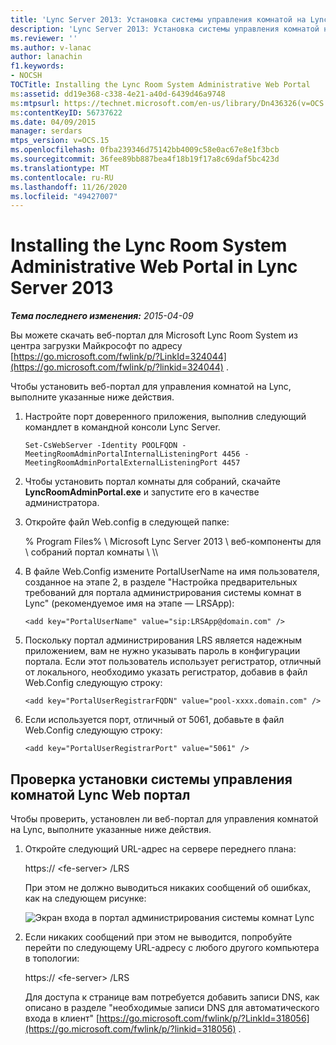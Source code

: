 ```yaml
---
title: 'Lync Server 2013: Установка системы управления комнатой на Lync Web портал'
description: 'Lync Server 2013: Установка системы управления комнатой на Lync Web портал.'
ms.reviewer: ''
ms.author: v-lanac
author: lanachin
f1.keywords:
- NOCSH
TOCTitle: Installing the Lync Room System Administrative Web Portal
ms:assetid: dd19e368-c338-4e21-a40d-6439d46a9748
ms:mtpsurl: https://technet.microsoft.com/en-us/library/Dn436326(v=OCS.15)
ms:contentKeyID: 56737622
ms.date: 04/09/2015
manager: serdars
mtps_version: v=OCS.15
ms.openlocfilehash: 0fba239346d75142bb4009c58e0ac67e8e1f3bcb
ms.sourcegitcommit: 36fee89bb887bea4f18b19f17a8c69daf5bc423d
ms.translationtype: MT
ms.contentlocale: ru-RU
ms.lasthandoff: 11/26/2020
ms.locfileid: "49427007"
---
```

# <a name="installing-the-lync-room-system-administrative-web-portal-in-lync-server-2013"></a>Installing the Lync Room System Administrative Web Portal in Lync Server 2013

<div data-xmlns="http://www.w3.org/1999/xhtml">

<div class="topic" data-xmlns="http://www.w3.org/1999/xhtml" data-msxsl="urn:schemas-microsoft-com:xslt" data-cs="https://msdn.microsoft.com/">

<div data-asp="https://msdn2.microsoft.com/asp">



</div>

<div id="mainSection">

<div id="mainBody">

<span> </span>

_**Тема последнего изменения:** 2015-04-09_

Вы можете скачать веб-портал для Microsoft Lync Room System из центра загрузки Майкрософт по адресу [https://go.microsoft.com/fwlink/p/?LinkId=324044](https://go.microsoft.com/fwlink/p/?linkid=324044) .

Чтобы установить веб-портал для управления комнатой на Lync, выполните указанные ниже действия.

1.  Настройте порт доверенного приложения, выполнив следующий командлет в командной консоли Lync Server.
    
        Set-CsWebServer -Identity POOLFQDN -MeetingRoomAdminPortalInternalListeningPort 4456 -MeetingRoomAdminPortalExternalListeningPort 4457

2.  Чтобы установить портал комнаты для собраний, скачайте **LyncRoomAdminPortal.exe** и запустите его в качестве администратора.

3.  Откройте файл Web.config в следующей папке:
    
    % Program Files% \\ Microsoft Lync Server 2013 \\ веб-компоненты для \\ собраний портал комнаты \\ \\\\

4.  В файле Web.Config измените PortalUserName на имя пользователя, созданное на этапе 2, в разделе "Настройка предварительных требований для портала администрирования системы комнат в Lync" (рекомендуемое имя на этапе — LRSApp):
    
        <add key="PortalUserName" value="sip:LRSApp@domain.com" />

5.  Поскольку портал администрирования LRS является надежным приложением, вам не нужно указывать пароль в конфигурации портала. Если этот пользователь использует регистратор, отличный от локального, необходимо указать регистратор, добавив в файл Web.Config следующую строку:
    
        <add key="PortalUserRegistrarFQDN" value="pool-xxxx.domain.com" />

6.  Если используется порт, отличный от 5061, добавьте в файл Web.Config следующую строку: 
    
        <add key="PortalUserRegistrarPort" value="5061" />

<div>

## <a name="verifying-installation-of-the-lync-room-system-administrative-web-portal"></a>Проверка установки системы управления комнатой Lync Web портал

Чтобы проверить, установлен ли веб-портал для управления комнатой на Lync, выполните указанные ниже действия.


1.  Откройте следующий URL-адрес на сервере переднего плана:
    
    https:// \<fe-server\> /LRS
    
    При этом не должно выводиться никаких сообщений об ошибках, как на следующем рисунке:
    
    ![Экран входа в портал администрирования системы комнат Lync](images/Dn436326.050bcf70-2f3b-46b2-9b96-ebd12679b713(OCS.15).png "Экран входа в портал администрирования системы комнат Lync")

2.  Если никаких сообщений при этом не выводится, попробуйте перейти по следующему URL-адресу с любого другого компьютера в топологии:
    
    https:// \<fe-server\> /LRS
    
    Для доступа к странице вам потребуется добавить записи DNS, как описано в разделе "необходимые записи DNS для автоматического входа в клиент" [https://go.microsoft.com/fwlink/p/?LinkId=318056](https://go.microsoft.com/fwlink/p/?linkid=318056) .

</div>

</div>

<span> </span>

</div>

</div>

</div>

